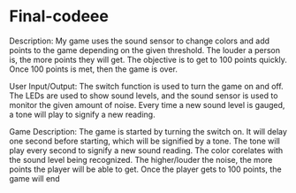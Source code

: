 # Final-codeee
Description:
My game uses the sound sensor to change colors and add points to the game depending on 
the given threshold. The louder a person is, the more points they will get. The objective is to get 
to 100 points quickly. Once 100 points is met, then the game is over.

User Input/Output:
The switch function is used to turn the game on and off. The LEDs are used to show sound 
levels, and the sound sensor is used to monitor the given amount of noise. Every time a new sound 
level is gauged, a tone will play to signify a new reading.

Game Description:
The game is started by turning the switch on. It will delay one second before starting, which 
will be signified by a tone. The tone will play every second to signify a new sound reading. The 
color corelates with the sound level being recognized. The higher/louder the noise, the more points 
the player will be able to get. Once the player gets to 100 points, the game will end
